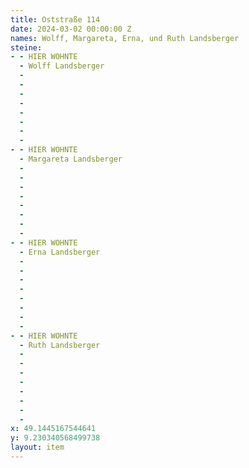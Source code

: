 ```yaml
---
title: Oststraße 114
date: 2024-03-02 00:00:00 Z
names: Wolff, Margareta, Erna, und Ruth Landsberger 
steine:
- - HIER WOHNTE
  - Wolff Landsberger
  - 
  - 
  - 
  - 
  - 
  - 
  - 
  - 
- - HIER WOHNTE
  - Margareta Landsberger
  - 
  - 
  - 
  -  
  - 
  - 
  - 
  - 
- - HIER WOHNTE
  - Erna Landsberger
  - 
  - 
  - 
  - 
  - 
  - 
  - 
  - 
- - HIER WOHNTE
  - Ruth Landsberger
  - 
  - 
  - 
  - 
  - 
  - 
  - 
  - 
x: 49.1445167544641
y: 9.230340568499738
layout: item
---
```


